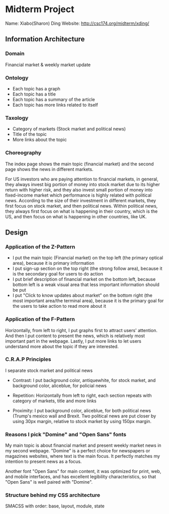 # Midterm Project

Name: Xiabo(Sharon) Ding
Website: http://csc174.org/midterm/xding/


## Information Architecture

### Domain
Financial market & weekly market update

### Ontology
- Each topic has a graph
- Each topic has a title
- Each topic has a summary of the article
- Each topic has more links related to itself

### Taxology
- Category of markets (Stock market and political news)
- Title of the topic
- More links about the topic

### Choreography
The index page shows the main topic (financial market) and the second page shows the news in different markets.

For US investors who are paying attention to financial markets, in general, they always invest big portion of money into stock market due to its higher return with higher risk, and they also invest small portion of money into fixed-income market which performance is highly related with political news. According to the size of their investment in different markets, they first focus on stock market, and then political news. Within political news, they always first focus on what is happening in their country, which is the US, and then focus on what is happening in other countries, like UK.


## Design

### Application of the Z-Pattern
- I put the main topic (Financial market) on the top left (the primary optical area), because it is primary information
- I put sign-up section on the top right (the strong follow area), because it is the secondary goal for users to do action
- I put brief description of financial market on the bottom left, because bottom left is a weak visual area that less important information should be put 
- I put "Click to know updates about market" on the bottom right (the most important area/the terminal area), because it is the primary goal for the users to take action to read more about it

### Application of the F-Pattern
Horizontally, from left to right, I put graphs first to attract users' attention. And then I put content to present the news, which is relatively most important part in the webpage. Lastly, I put more links to let users understand more about the topic if they are interested.

### C.R.A.P Principles
I separate stock market and political news
- Contrast: I put background color, antiquewhite, for stock market, and background color, aliceblue, for policial news

- Repetition: Horizontally from left to right, each section repeats with category of markets, title and more links

- Proximity: I put background color, aliceblue, for both political news (Trump's mexico wall and Brexit. Two political news are put closer by using 30px margin, relative to stock market by using 150px margin.

### Reasons I pick "Domine" and "Open Sans" fonts
My main topic is about financial market and present weekly market news in my second webpage. "Domine" is a perfect choice for newspapers or magazines websites, where text is the main focus. It perfectly matches my intention to present news as a focus.

Another font "Open Sans" for main content, it was optimized for print, web, and mobile interfaces, and has excellent legibility characteristics, so that "Open Sans" is well paired with "Domine".

### Structure behind my CSS architecture
SMACSS with order: base, layout, module, state







